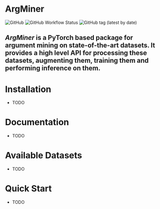 # ArgMiner
![GitHub](https://img.shields.io/github/license/namiyousef/argument-mining)
![GitHub Workflow Status](https://img.shields.io/github/workflow/status/namiyousef/argument-mining/Python%20package)
![GitHub tag (latest by date)](https://img.shields.io/github/v/tag/namiyousef/argument-mining)

_ArgMiner_ is a PyTorch based package for argument mining on state-of-the-art datasets. It provides a high level API for processing these datasets, augmenting them, training them and performing inference on them.
---
# Installation
- TODO
# Documentation
- TODO
# Available Datasets
- TODO
# Quick Start
- TODO